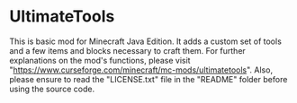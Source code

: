 # UltimateTools
This is basic mod for Minecraft Java Edition.
It adds a custom set of tools and a few items and blocks necessary to craft them. For further explanations on the mod's functions, please visit "https://www.curseforge.com/minecraft/mc-mods/ultimatetools".
Also, please ensure to read the "LICENSE.txt" file in the "README" folder before using the source code.
